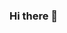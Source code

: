 ### Hi there 👋

<!--
**lendyfinance/lendyfinance** is a ✨ _special_ ✨ repository because its `README.md` (this file) appears on your GitHub profile.

Lendy Finance is a decentralized and incentivized platform which enables anyone to seamlessly lend and borrow crypto assets.

At the opposite of the majority of lending platforms, Lendy Finance works in a P2P kind of way, which means that the loans, and hence the earnings, are not pooled. Every lender can choose the terms of his loan and find a borrower who accepts them. This approach enables lenders to have more predictability (as the interest rates are guaranteed), and hence to make better decisions. Indeed, traditional pooled lending platforms will usually have huge APY variation, which can lead to lenders loosing money on gas because the 15% APY announced lasted for 24 hours only. The only downside of individualized loans is that it requires lenders to be more active (i.e. renew their loans every time they get repaid), but we will implement an automated lending feature where they can choose their terms and let their funds work for them.

Another huge difference between our project and the competition is that Lendy Finance will not only reward lenders with fixed and predictable interest rates, but also (and most importantly) the borrowers. Indeed, to attract more borrowers and solve the issue of the lack of borrowers discussed above, every borrower who repays his loan will receive LDY tokens as an incentive. The amount of LDY earned will depend on the interest rates paid and the detailed calculation will be release later.

Lendy will look a bit like Twino or Peerberry, but with crypto instead of fiat currencies, and in a decentralized infrastructure.
-->
